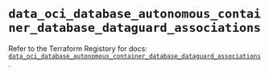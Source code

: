 # `data_oci_database_autonomous_container_database_dataguard_associations`

Refer to the Terraform Registory for docs: [`data_oci_database_autonomous_container_database_dataguard_associations`](https://registry.terraform.io/providers/oracle/oci/6.18.0/docs/data-sources/database_autonomous_container_database_dataguard_associations).
